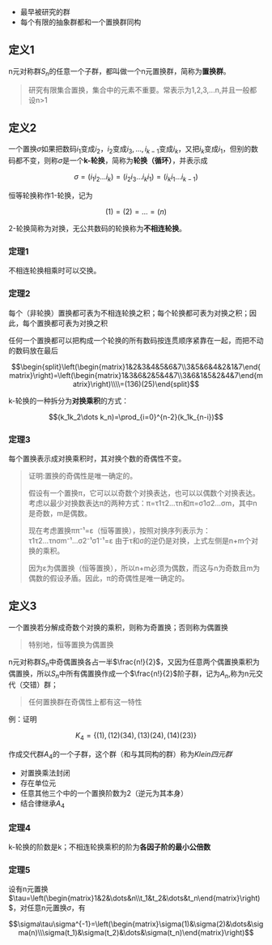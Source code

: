 - 最早被研究的群
- 每个有限的抽象群都和一个置换群同构

## 定义1

n元对称群$S_n$的任意一个子群，都叫做一个n元置换群，简称为**置换群**。

> 研究有限集合置换，集合中的元素不重要。常表示为1,2,3,...n,并且一般都设n>1

## 定义2

一个置换$\sigma$如果把数码$i_1$变成$i_2$，$i_2$变成$i_3,\dots,i_{k-1}$变成$i_k$，又把$i_k$变成$i_1$，但别的数码都不变，则称$\sigma$是一个**k-轮换**，简称为**轮换（循环）**，并表示成

$$\sigma=(i_1i_2\dots i_k)=(i_2i_3\dots i_ki_1)=(i_ki_1\dots i_{k-1})$$

恒等轮换称作1-轮换，记为

$$(1)=(2)=\dots=(n)$$

2-轮换简称为对换，无公共数码的轮换称为**不相连轮换**。

### 定理1

不相连轮换相乘时可以交换。

### 定理2

每个（非轮换）置换都可表为不相连轮换之积；每个轮换都可表为对换之积；因此，每个置换都可表为对换之积

任何一个置换都可以把构成一个轮换的所有数码按连贯顺序紧靠在一起，而把不动的数码放在最后

$$\begin{split}\left(\begin{matrix}1&2&3&4&5&6&7\\3&5&6&4&2&1&7\end{matrix}\right)=\left(\begin{matrix}1&3&6&2&5&4&7\\3&6&1&5&2&4&7\end{matrix}\right)\\\\=(136)(25)\end{split}$$

k-轮换的一种拆分为**对换乘积**的方式：

$$(k_1k_2\dots k_n)=\prod_{i=0}^{n-2}(k_1k_{n-i})$$

### 定理3

每个置换表示成对换乘积时，其对换个数的奇偶性不变。

<!-- 证明：假设置换$\sigma$可以表示成m个对换之积

$$\sigma=\sigma_1\sigma_2\dots\sigma_m$$

则因为$\sigma$将排列$12\dots n$变成排列

$$\sigma(1)\sigma(2)\dots\sigma(n)$$ -->

> 证明:置换的奇偶性是唯一确定的。 
> 
> 假设有一个置换π，它可以以奇数个对换表达，也可以以偶数个对换表达。考虑以最少对换数表达π的两种方式：π=τ1τ2...τn和π=σ1σ2...σm，其中n是奇数，m是偶数。
> 
> 现在考虑置换ππ⁻¹=ε（恒等置换），按照对换序列表示为： τ1τ2...τnσm⁻¹...σ2⁻¹σ1⁻¹=ε 由于τ和σ的逆仍是对换，上式左侧是n+m个对换的乘积。
> 
> 因为ε为偶置换（恒等置换），所以n+m必须为偶数，而这与n为奇数且m为偶数的假设矛盾。因此，π的奇偶性是唯一确定的。

## 定义3

一个置换若分解成奇数个对换的乘积，则称为奇置换；否则称为偶置换

> 特别地，恒等置换为偶置换

n元对称群$S_n$中奇偶置换各占一半$\frac{n!}{2}$，又因为任意两个偶置换乘积为偶置换，所以$S_n$中所有偶置换作成一个$\frac{n!}{2}$阶子群，记为$A_n$,称为n元交代（交错）群；

> 任何置换群在奇偶性上都有这一特性

例：证明

$$K_4=\{(1),(12)(34),(13)(24),(14)(23)\}$$

作成交代群$A_4$的一个子群，这个群（和与其同构的群）称为*Klein四元群*

- 对置换乘法封闭
- 存在单位元
- 任意其他三个中的一个置换阶数为2（逆元为其本身）
- 结合律继承$A_4$

### 定理4

k-轮换的阶数是k；不相连轮换乘积的阶为**各因子阶的最小公倍数**

### 定理5

设有n元置换$\tau=\left(\begin{matrix}1&2&\dots&n\\t_1&t_2&\dots&t_n\end{matrix}\right)$，对任意n元置换$\sigma$，有

$$\sigma\tau\sigma^{-1}=\left(\begin{matrix}\sigma(1)&\sigma(2)&\dots&\sigma(n)\\\sigma(t_1)&\sigma(t_2)&\dots&\sigma(t_n)\end{matrix}\right)$$